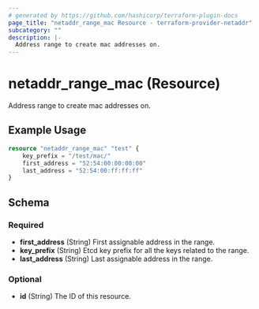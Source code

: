 ```yaml
---
# generated by https://github.com/hashicorp/terraform-plugin-docs
page_title: "netaddr_range_mac Resource - terraform-provider-netaddr"
subcategory: ""
description: |-
  Address range to create mac addresses on.
---
```


# netaddr_range_mac (Resource)

Address range to create mac addresses on.

## Example Usage

```terraform
resource "netaddr_range_mac" "test" {
    key_prefix = "/test/mac/"
    first_address = "52:54:00:00:00:00"
    last_address = "52:54:00:ff:ff:ff"
}
```

<!-- schema generated by tfplugindocs -->
## Schema

### Required

- **first_address** (String) First assignable address in the range.
- **key_prefix** (String) Etcd key prefix for all the keys related to the range.
- **last_address** (String) Last assignable address in the range.

### Optional

- **id** (String) The ID of this resource.


